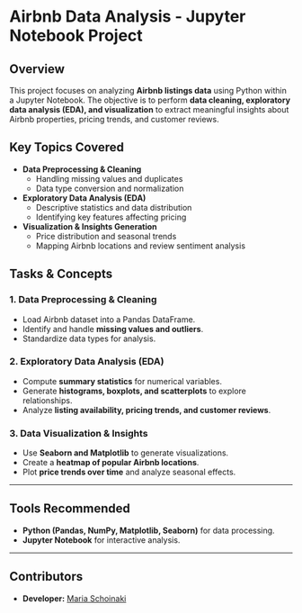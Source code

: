 # **Airbnb Data Analysis - Jupyter Notebook Project**

## **Overview**
This project focuses on analyzing **Airbnb listings data** using Python within a Jupyter Notebook. The objective is to perform **data cleaning, exploratory data analysis (EDA), and visualization** to extract meaningful insights about Airbnb properties, pricing trends, and customer reviews.

## **Key Topics Covered**
- **Data Preprocessing & Cleaning**
  - Handling missing values and duplicates
  - Data type conversion and normalization
- **Exploratory Data Analysis (EDA)**
  - Descriptive statistics and data distribution
  - Identifying key features affecting pricing
- **Visualization & Insights Generation**
  - Price distribution and seasonal trends
  - Mapping Airbnb locations and review sentiment analysis

## **Tasks & Concepts**
### **1. Data Preprocessing & Cleaning**
- Load Airbnb dataset into a Pandas DataFrame.
- Identify and handle **missing values and outliers**.
- Standardize data types for analysis.

### **2. Exploratory Data Analysis (EDA)**
- Compute **summary statistics** for numerical variables.
- Generate **histograms, boxplots, and scatterplots** to explore relationships.
- Analyze **listing availability, pricing trends, and customer reviews**.

### **3. Data Visualization & Insights**
- Use **Seaborn and Matplotlib** to generate visualizations.
- Create a **heatmap of popular Airbnb locations**.
- Plot **price trends over time** and analyze seasonal effects.

---

## **Tools Recommended**
- **Python (Pandas, NumPy, Matplotlib, Seaborn)** for data processing.
- **Jupyter Notebook** for interactive analysis.

---

## Contributors
- **Developer:** [Maria Schoinaki](https://github.com/MariaSchoinaki)